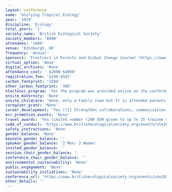 ```yaml
---
layout: conference 
name: 'Unifying Tropical Ecology'
year: '2019'
discipline: 'Ecology'
total_years: '1'
society_name: 'British Ecological Society'
society_members: '6000'
attendees: '1000'
venue: 'Edinburgh, UK'
frequency: 'Annual'
sponsors: 'Frontiers in Forests and Global Change Journal (https://www.frontiersin.org/journals/forests-and-global-change#)'
virtual_option: 'None'
digital_archives: 'None'
attendance_cost: ' $2000-$4000'
registration_fee: '$246-$582'
carbon_footprint: '1500'
other_carbon_footprint: '300'
electonic_program: 'Yes the program was provided online on the conference website.'
onsite_maternity: 'None'
onsite_childcare: 'None, only a Family room but It is attendee parents responsibility to ensure children are accompanied by an adult at all times.'
caregiver_grant: 'None'
career_development: 'Yes ([1] Strengthen collaborations, communication, engagement and outreach between ecologists working in Africa and other ecologists from across the globe [2]Journal publishing for tropical ecologists – the essentials)'
ecr_promotion_events: 'None'
travel_awards: 'Yes limited number (200 EUR given to up to 25 trainee members)'
code_of_conduct: 'https://www.britishecologicalsociety.org/events/ute2019/code-of-conduct/'
safety_instructions: 'None'
gender_balance: 'None'
keynote_gender_balance: ''
speaker_gender_balance: '2 Men: 2 Women'
invited_gender_balance: ''
session_chair_gender_balance: ''
conference_chair_gender_balance: ''
environmental_sustainability: 'None'
public_engagement: 'None'
sustainability_initiatives: 'None'
conference_url: 'https://www.britishecologicalsociety.org/events/ute2019/'
other_details: ''
---
```

